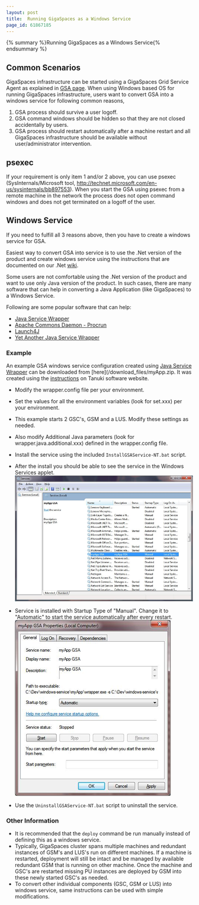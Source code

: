 ```yaml
---
layout: post
title:  Running GigaSpaces as a Windows Service
page_id: 61867185
---
```


{% summary %}Running GigaSpaces as a Windows Service{% endsummary %}

## Common Scenarios

GigaSpaces infrastructure can be started using a GigaSpaces Grid Service Agent as explained in [GSA page](./the-grid-service-agent.html). When using Windows based OS for running GigaSpaces infrastructure, users want to convert GSA into a windows service for following common reasons,

1. GSA process should survive a user logoff.
1. GSA command windows should be hidden so that they are not closed accidentally by users.
1. GSA process should restart automatically after a machine restart and all GigaSpaces infrastructure should be available without user/administrator intervention.

## psexec

If your requirement is only item 1 and/or 2 above, you can use psexec (SysInternals/Microsoft tool, http://technet.microsoft.com/en-us/sysinternals/bb897553). When you start the GSA using psexec from a remote machine in the network the process does not open command windows and does not get terminated on a logoff of the user.

## Windows Service

If you need to fulfill all 3 reasons above, then you have to create a windows service for GSA.

Easiest way to convert GSA into service is to use the .Net version of the product and create windows service using the instructions that are documented on our .Net [wiki](./service-grid-components-as-windows-services.html).

Some users are not comfortable using the .Net version of the product and want to use only Java version of the product. In such cases, there are many software that can help in converting a Java Application (like GigaSpaces) to a Windows Service.

Following are some popular software that can help:

- [Java Service Wrapper](http://wrapper.tanukisoftware.org/)
- [Apache Commons Daemon - Procrun](http://commons.apache.org/daemon/procrun.html)
- [Launch4J](http://launch4j.sourceforge.net/)
- [Yet Another Java Service Wrapper](http://sourceforge.net/projects/yajsw/)

### Example

An example GSA windows service configuration created using [Java Service Wrapper](http://wrapper.tanukisoftware.org/) can be downloaded from [here](/download_files/myApp.zip. It was created using the [instructions](http://wrapper.tanukisoftware.com/doc/english/integrate-simple-win.html#allTogether) on Tanuki software website.

- Modify the wrapper.config file per your environment.
- Set the values for all the environment variables (look for set.xxx) per your environment.
- This example starts 2 GSC's, GSM and a LUS. Modify these settings as needed.
- Also modify Additional Java parameters (look for wrapper.java.additional.xxx) defined in the wrapper.config file.
- Install the service using the included `InstallGSAService-NT.bat` script.
- After the install you should be able to see the service in the Windows Services applet.
![ServicesView.jpg](/attachment_files/ServicesView.jpg)

- Service is installed with Startup Type of "Manual". Change it to "Automatic" to start the service automatically after every restart.
![ServicesAutoStart.jpg](/attachment_files/ServicesAutoStart.jpg)

- Use the `UninstallGSAService-NT.bat` script to uninstall the service.

### Other Information

- It is recommended that the `deploy` command be run manually instead of defining this as a windows service.
- Typically, GigaSpaces cluster spans multiple machines and redundant instances of GSM's and LUS's run on different machines. If a machine is restarted, deployment will still be intact and be managed by available redundant GSM that is running on other machine. Once the machine and GSC's are restarted missing PU instances are deployed by GSM into these newly started GSC's as needed.
- To convert other individual components (GSC, GSM or LUS) into windows service, same instructions can be used with simple modifications.
